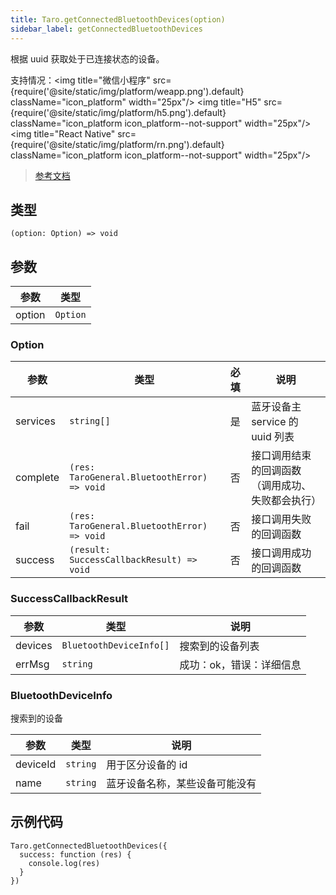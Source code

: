 ```yaml
---
title: Taro.getConnectedBluetoothDevices(option)
sidebar_label: getConnectedBluetoothDevices
---
```


根据 uuid 获取处于已连接状态的设备。

支持情况：<img title="微信小程序" src={require('@site/static/img/platform/weapp.png').default} className="icon_platform" width="25px"/> <img title="H5" src={require('@site/static/img/platform/h5.png').default} className="icon_platform icon_platform--not-support" width="25px"/> <img title="React Native" src={require('@site/static/img/platform/rn.png').default} className="icon_platform icon_platform--not-support" width="25px"/>

> [参考文档](https://developers.weixin.qq.com/miniprogram/dev/api/device/bluetooth/wx.getConnectedBluetoothDevices.html)

## 类型

```tsx
(option: Option) => void
```

## 参数

| 参数 | 类型 |
| --- | --- |
| option | `Option` |

### Option

| 参数 | 类型 | 必填 | 说明 |
| --- | --- | :---: | --- |
| services | `string[]` | 是 | 蓝牙设备主 service 的 uuid 列表 |
| complete | `(res: TaroGeneral.BluetoothError) => void` | 否 | 接口调用结束的回调函数（调用成功、失败都会执行） |
| fail | `(res: TaroGeneral.BluetoothError) => void` | 否 | 接口调用失败的回调函数 |
| success | `(result: SuccessCallbackResult) => void` | 否 | 接口调用成功的回调函数 |

### SuccessCallbackResult

| 参数 | 类型 | 说明 |
| --- | --- | --- |
| devices | `BluetoothDeviceInfo[]` | 搜索到的设备列表 |
| errMsg | `string` | 成功：ok，错误：详细信息 |

### BluetoothDeviceInfo

搜索到的设备

| 参数 | 类型 | 说明 |
| --- | --- | --- |
| deviceId | `string` | 用于区分设备的 id |
| name | `string` | 蓝牙设备名称，某些设备可能没有 |

## 示例代码

```tsx
Taro.getConnectedBluetoothDevices({
  success: function (res) {
    console.log(res)
  }
})
```
